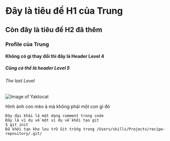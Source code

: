 # Đây là tiêu đề H1 của Trung
## Còn đây là tiêu đề H2 đã thêm
### Profile của Trung
#### Không có gì thay đổi thì đây là Header Level 4
##### Cũng có thể là header Level 5
###### The last Level 

![Image of Yaktocat](https://octodex.github.com/images/yaktocat.png)

Hình ảnh con mèo à mà không phải một con gì đó 

```
Đây đại khái là một dạng comment trong code
Đây là ví dụ về một ví dụ về khởi tạo git
$ git init
Đã khởi tạo kho lưu trữ Git trống trong /Users/skills/Projects/recipe-repository/.git/
```
